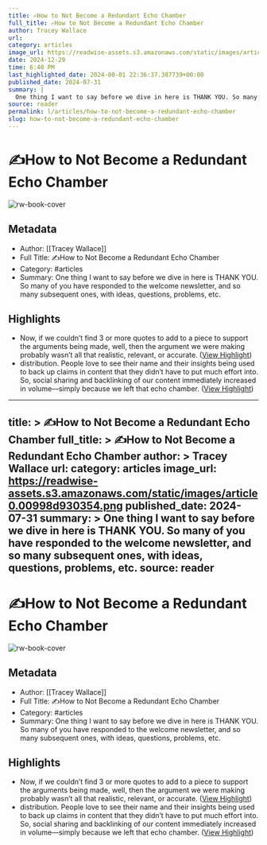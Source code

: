 ```yaml
---
title: ✍️How to Not Become a Redundant Echo Chamber
full_title: ✍️How to Not Become a Redundant Echo Chamber
author: Tracey Wallace
url: 
category: articles
image_url: https://readwise-assets.s3.amazonaws.com/static/images/article0.00998d930354.png
date: 2024-12-29
time: 6:40 PM
last_highlighted_date: 2024-08-01 22:36:37.387739+00:00
published_date: 2024-07-31
summary: |
  One thing I want to say before we dive in here is THANK YOU. So many of you have responded to the welcome newsletter, and so many subsequent ones, with ideas, questions, problems, etc.
source: reader
permalink: l/articles/how-to-not-become-a-redundant-echo-chamber
slug: how-to-not-become-a-redundant-echo-chamber
---
```

# ✍️How to Not Become a Redundant Echo Chamber

![rw-book-cover](https://readwise-assets.s3.amazonaws.com/static/images/article0.00998d930354.png)

## Metadata
- Author: [[Tracey Wallace]]
- Full Title: ✍️How to Not Become a Redundant Echo Chamber
- Category: #articles
- Summary: One thing I want to say before we dive in here is THANK YOU. So many of you have responded to the welcome newsletter, and so many subsequent ones, with ideas, questions, problems, etc.

## Highlights
- Now, if we couldn’t find 3 or more quotes to add to a piece to support the arguments being made, well, then the argument we were making probably wasn’t all that realistic, relevant, or accurate. ([View Highlight](https://read.readwise.io/read/01j481cpycm5wp6552bdnyfez7))
- distribution. People love to see their name and their insights being used to back up claims in content that they didn’t have to put much effort into. So, social sharing and backlinking of our content immediately increased in volume––simply because we left that echo chamber. ([View Highlight](https://read.readwise.io/read/01j481d170mnb2dykhjyagz26z))


---
title: >
  ✍️How to Not Become a Redundant Echo Chamber
full_title: >
  ✍️How to Not Become a Redundant Echo Chamber
author: >
  Tracey Wallace
url: 
category: articles
image_url: https://readwise-assets.s3.amazonaws.com/static/images/article0.00998d930354.png
published_date: 2024-07-31
summary: >
  One thing I want to say before we dive in here is THANK YOU. So many of you have responded to the welcome newsletter, and so many subsequent ones, with ideas, questions, problems, etc.
source: reader
---
# ✍️How to Not Become a Redundant Echo Chamber

![rw-book-cover](https://readwise-assets.s3.amazonaws.com/static/images/article0.00998d930354.png)

## Metadata
- Author: [[Tracey Wallace]]
- Full Title: ✍️How to Not Become a Redundant Echo Chamber
- Category: #articles
- Summary: One thing I want to say before we dive in here is THANK YOU. So many of you have responded to the welcome newsletter, and so many subsequent ones, with ideas, questions, problems, etc.

## Highlights
- Now, if we couldn’t find 3 or more quotes to add to a piece to support the arguments being made, well, then the argument we were making probably wasn’t all that realistic, relevant, or accurate. ([View Highlight](https://read.readwise.io/read/01j481cpycm5wp6552bdnyfez7))
- distribution. People love to see their name and their insights being used to back up claims in content that they didn’t have to put much effort into. So, social sharing and backlinking of our content immediately increased in volume––simply because we left that echo chamber. ([View Highlight](https://read.readwise.io/read/01j481d170mnb2dykhjyagz26z))


